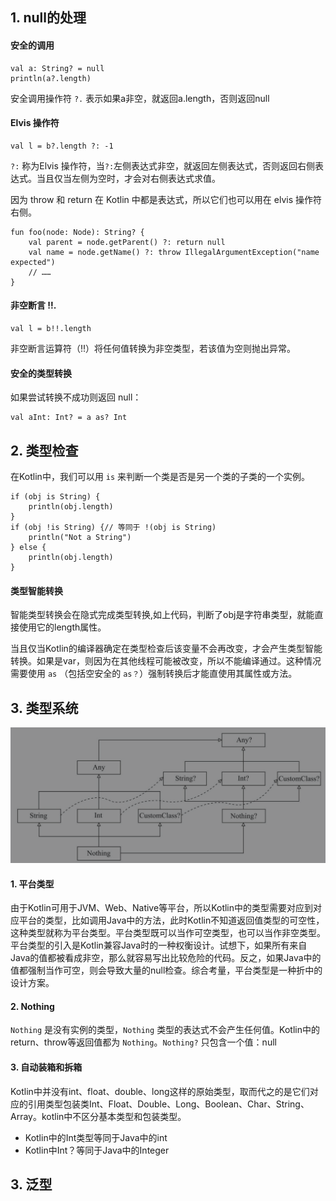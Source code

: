 ## 1. null的处理
#### 安全的调用
```
val a: String? = null
println(a?.length)
```
安全调用操作符 `?.` 表示如果a非空，就返回a.length，否则返回null

#### Elvis 操作符
```
val l = b?.length ?: -1
```
`?:` 称为Elvis 操作符，当`?:`左侧表达式非空，就返回左侧表达式，否则返回右侧表达式。当且仅当左侧为空时，才会对右侧表达式求值。

因为 throw 和 return 在 Kotlin 中都是表达式，所以它们也可以用在 elvis 操作符右侧。
```
fun foo(node: Node): String? {
    val parent = node.getParent() ?: return null
    val name = node.getName() ?: throw IllegalArgumentException("name expected")
    // ……
}
```

#### 非空断言 !!.
```
val l = b!!.length
```
非空断言运算符（!!）将任何值转换为非空类型，若该值为空则抛出异常。

#### 安全的类型转换
如果尝试转换不成功则返回 null：
```
val aInt: Int? = a as? Int
```

## 2. 类型检查
在Kotlin中，我们可以用 `is` 来判断一个类是否是另一个类的子类的一个实例。
```
if (obj is String) {
    println(obj.length)
}
if (obj !is String) {// 等同于 !(obj is String)
    println("Not a String")
} else {
    println(obj.length)
}
```
#### 类型智能转换
智能类型转换会在隐式完成类型转换,如上代码，判断了obj是字符串类型，就能直接使用它的length属性。

当且仅当Kotlin的编译器确定在类型检查后该变量不会再改变，才会产生类型智能转换。如果是var，则因为在其他线程可能被改变，所以不能编译通过。这种情况需要使用 `as` （包括空安全的 `as？`）强制转换后才能直使用其属性或方法。

## 3. 类型系统
![Kotlin类型系统](../引用图片/Kotlin类型系统.png)

#### 1. 平台类型
由于Kotlin可用于JVM、Web、Native等平台，所以Kotlin中的类型需要对应到对应平台的类型，比如调用Java中的方法，此时Kotlin不知道返回值类型的可空性，这种类型就称为平台类型。平台类型既可以当作可空类型，也可以当作非空类型。平台类型的引入是Kotlin兼容Java时的一种权衡设计。试想下，如果所有来自Java的值都被看成非空，那么就容易写出比较危险的代码。反之，如果Java中的值都强制当作可空，则会导致大量的null检查。综合考量，平台类型是一种折中的设计方案。

#### 2. Nothing
`Nothing` 是没有实例的类型，`Nothing` 类型的表达式不会产生任何值。Kotlin中的return、throw等返回值都为 `Nothing`。`Nothing?` 只包含一个值：null

#### 3. 自动装箱和拆箱
Kotlin中并没有int、float、double、long这样的原始类型，取而代之的是它们对应的引用类型包装类Int、Float、Double、Long、Boolean、Char、String、Array。kotlin中不区分基本类型和包装类型。

* Kotlin中的Int类型等同于Java中的int
* Kotlin中Int？等同于Java中的Integer

## 3. 泛型
